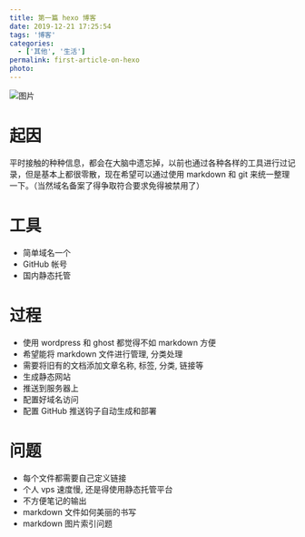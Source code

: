 ```yaml
---
title: 第一篇 hexo 博客
date: 2019-12-21 17:25:54
tags: '博客'
categories:
  - ['其他', '生活']
permalink: first-article-on-hexo
photo:
---
```


![图片](/first-article-on-hexo/asphalt-highway.jpg)

# 起因

平时接触的种种信息，都会在大脑中遗忘掉，以前也通过各种各样的工具进行过记录，但是基本上都很零散，现在希望可以通过使用 markdown 和 git 来统一整理一下。（当然域名备案了得争取符合要求免得被禁用了）

# 工具

* 简单域名一个
* GitHub 帐号
* 国内静态托管

# 过程

* 使用 wordpress 和 ghost 都觉得不如 markdown 方便
* 希望能将 markdown 文件进行管理, 分类处理
* 需要将旧有的文档添加文章名称, 标签, 分类, 链接等
* 生成静态网站
* 推送到服务器上
* 配置好域名访问
* 配置 GitHub 推送钩子自动生成和部署

# 问题

* 每个文件都需要自己定义链接
* 个人 vps 速度慢, 还是得使用静态托管平台
* 不方便笔记的输出
* markdown 文件如何美丽的书写
* markdown 图片索引问题